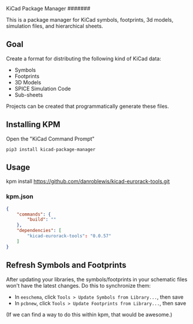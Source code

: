 KiCad Package Manager
#######

This is a package manager for KiCad symbols, footprints, 3d models, simulation files, and hierarchical sheets.



Goal
----

Create a format for distributing the following kind of KiCad data:

* Symbols
* Footprints
* 3D Models
* SPICE Simulation Code
* Sub-sheets

Projects can be created that programmatically generate these files.



Installing KPM
--------------

Open the "KiCad Command Prompt"

`pip3 install kicad-package-manager`



Usage
-----

kpm install https://github.com/danroblewis/kicad-eurorack-tools.git

### kpm.json
```json
{
	"commands": {
		"build": ""
	},
	"dependencies": [
		"kicad-eurorack-tools": "0.0.57"
	]
}
```



Refresh Symbols and Footprints
------------------------------

After updating your libraries, the symbols/footprints in your schematic files won't have the latest changes. Do this to synchronize them:

* In `eeschema`, click `Tools > Update Symbols from Library...`, then save
* In `pcbnew`, click `Tools > Update Footprints from Library...`, then save

(If we can find a way to do this within kpm, that would be awesome.)


